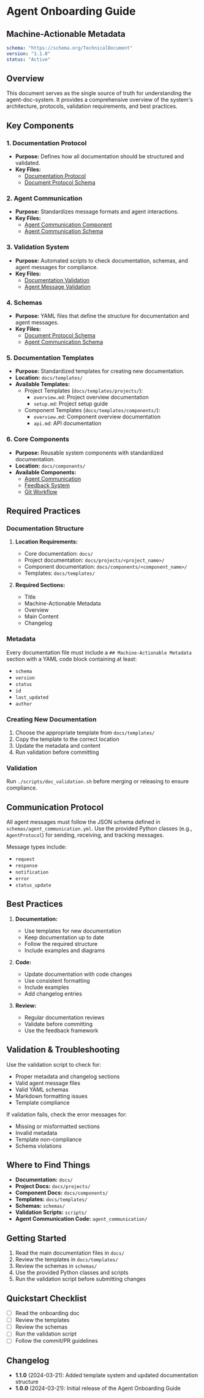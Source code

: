 # Agent Onboarding Guide

## Machine-Actionable Metadata
```yaml
schema: "https://schema.org/TechnicalDocument"
version: "1.1.0"
status: "Active"
```

## Overview

This document serves as the single source of truth for understanding the agent-doc-system. It provides a comprehensive overview of the system's architecture, protocols, validation requirements, and best practices.

## Key Components

### 1. Documentation Protocol
- **Purpose:** Defines how all documentation should be structured and validated.
- **Key Files:**
  - [Documentation Protocol](documentation_protocol.md)
  - [Document Protocol Schema](../schemas/document_protocol.yml)

### 2. Agent Communication
- **Purpose:** Standardizes message formats and agent interactions.
- **Key Files:**
  - [Agent Communication Component](components/agent_communication/overview.md)
  - [Agent Communication Schema](../schemas/agent_communication.yml)

### 3. Validation System
- **Purpose:** Automated scripts to check documentation, schemas, and agent messages for compliance.
- **Key Files:**
  - [Documentation Validation](../scripts/doc_validation.sh)
  - [Agent Message Validation](../scripts/validate_agent_messages.py)

### 4. Schemas
- **Purpose:** YAML files that define the structure for documentation and agent messages.
- **Key Files:**
  - [Document Protocol Schema](../schemas/document_protocol.yml)
  - [Agent Communication Schema](../schemas/agent_communication.yml)

### 5. Documentation Templates
- **Purpose:** Standardized templates for creating new documentation.
- **Location:** `docs/templates/`
- **Available Templates:**
  - Project Templates (`docs/templates/projects/`):
    - `overview.md`: Project overview documentation
    - `setup.md`: Project setup guide
  - Component Templates (`docs/templates/components/`):
    - `overview.md`: Component overview documentation
    - `api.md`: API documentation

### 6. Core Components
- **Purpose:** Reusable system components with standardized documentation.
- **Location:** `docs/components/`
- **Available Components:**
  - [Agent Communication](components/agent_communication/overview.md)
  - [Feedback System](components/feedback/overview.md)
  - [Git Workflow](components/git/overview.md)

## Required Practices

### Documentation Structure
1. **Location Requirements:**
   - Core documentation: `docs/`
   - Project documentation: `docs/projects/<project_name>/`
   - Component documentation: `docs/components/<component_name>/`
   - Templates: `docs/templates/`

2. **Required Sections:**
   - Title
   - Machine-Actionable Metadata
   - Overview
   - Main Content
   - Changelog

### Metadata
Every documentation file must include a `## Machine-Actionable Metadata` section with a YAML code block containing at least:
- `schema`
- `version`
- `status`
- `id`
- `last_updated`
- `author`

### Creating New Documentation
1. Choose the appropriate template from `docs/templates/`
2. Copy the template to the correct location
3. Update the metadata and content
4. Run validation before committing

### Validation
Run `./scripts/doc_validation.sh` before merging or releasing to ensure compliance.

## Communication Protocol

All agent messages must follow the JSON schema defined in `schemas/agent_communication.yml`. Use the provided Python classes (e.g., `AgentProtocol`) for sending, receiving, and tracking messages.

Message types include:
- `request`
- `response`
- `notification`
- `error`
- `status_update`

## Best Practices

1. **Documentation:**
   - Use templates for new documentation
   - Keep documentation up to date
   - Follow the required structure
   - Include examples and diagrams

2. **Code:**
   - Update documentation with code changes
   - Use consistent formatting
   - Include examples
   - Add changelog entries

3. **Review:**
   - Regular documentation reviews
   - Validate before committing
   - Use the feedback framework

## Validation & Troubleshooting

Use the validation script to check for:
- Proper metadata and changelog sections
- Valid agent message files
- Valid YAML schemas
- Markdown formatting issues
- Template compliance

If validation fails, check the error messages for:
- Missing or misformatted sections
- Invalid metadata
- Template non-compliance
- Schema violations

## Where to Find Things

- **Documentation:** `docs/`
- **Project Docs:** `docs/projects/`
- **Component Docs:** `docs/components/`
- **Templates:** `docs/templates/`
- **Schemas:** `schemas/`
- **Validation Scripts:** `scripts/`
- **Agent Communication Code:** `agent_communication/`

## Getting Started

1. Read the main documentation files in `docs/`
2. Review the templates in `docs/templates/`
3. Review the schemas in `schemas/`
4. Use the provided Python classes and scripts
5. Run the validation script before submitting changes

## Quickstart Checklist

- [ ] Read the onboarding doc
- [ ] Review the templates
- [ ] Review the schemas
- [ ] Run the validation script
- [ ] Follow the commit/PR guidelines

## Changelog

- **1.1.0** (2024-03-21): Added template system and updated documentation structure
- **1.0.0** (2024-03-21): Initial release of the Agent Onboarding Guide 